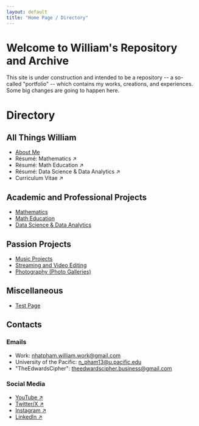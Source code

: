 ```yaml
---
layout: default
title: "Home Page / Directory"
---
```


# Welcome to William's Repository and Archive

This site is under construction and intended to be a repository -- a so-called "portfolio" -- which contains my works, creations, and experiences. Some big changes are going to happen here.

# Directory

## All Things William

* [About Me](./Content/AboutMe.html)
* Résumé: Mathematics &#x2197;
* Résumé: Math Education &#x2197;
* Résumé: Data Science & Data Analytics &#x2197;
* Curriculum Vitae &#x2197;

## Academic and Professional Projects

* [Mathematics](./Content/MainProjects/Mathematics/description.html)
* [Math Education](./Content/MainProjects/MathEducation/description.html)
* [Data Science & Data Analytics](./Content/MainProjects/DataScienceAnalytics/description.html)

## Passion Projects

* [Music Projects](./Content/PassionProjects/Music/description.html)
* [Streaming and Video Editing](./Content/PassionProjects/StreamingEditing/description.html)
* [Photography (Photo Galleries)](./Content/PassionProjects/Photography/description.html)

## Miscellaneous

* [Test Page](./Content/TestingMaterials/test.html)

## Contacts

### Emails

* Work: <nhatpham.william.work@gmail.com>
* University of the Pacific: <n_pham13@u.pacific.edu>
* "TheEdwardsCipher": <theedwardscipher.business@gmail.com>

### Social Media

* <a href="https://youtube.com/@TheOtherCiphbruh" target="_blank" rel="noopener noreferrer">YouTube &#x2197;</a>
* <a href="https://x.com/YeOtherCiphbruh" target="_blank" rel="noopener noreferrer">Twitter/X &#x2197;</a>
* <a href="https://www.instagram.com/theedwardscipher/" target="_blank" rel="noopener noreferrer">Instagram &#x2197;</a>
* <a href="https://www.linkedin.com/in/nhatpham-theedwardscipher/" target="_blank" rel="noopener noreferrer">LinkedIn &#x2197;</a>